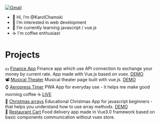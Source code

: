 [![Gmail](https://img.shields.io/badge/Gmail-D14836?style=for-the-badge&logo=gmail&logoColor=white)](mailto:karol.chamski@gmail.com)
- 👋 Hi, I’m @KarolChamski
- 👀 I’m interested in web development
- 🌱 I’m currently learning javascript / vue.js
- :coffee: I'm coffee enthusiast

# Projects
:dollar: [Finance App](https://github.com/KarolChamski/Finance-App) Finance app which use API connection to exchange your money by current rate. App made with Vue.js based on vuex. [DEMO](https://karolchamski.github.io/Finance-App/)</br>
:film_projector: [Musical Theater](https://github.com/KarolChamski/Musical-Theater) Musical theater page built with vue.js. [DEMO](https://karolchamski.github.io/Musical-Theater/) </br>
:watch: [Aeropress Timer](https://github.com/KarolChamski/Aeropress-timer) PWA App for everyday use - it helps me make good morning coffee ☕ [LIVE](http://aeropresstimer.xyz/) </br>
:christmas_tree: [Christmas arrays](https://github.com/KarolChamski/Array-Methods) Educational Christmas App for javascript beginners - that helps you understand how to use array methods. [DEMO](https://karolchamski.github.io/Array-Methods/)</br> 
:pizza: [Restaurant Cart](https://github.com/KarolChamski/RestautantCart) Food delivery app made in Vue3.0 framework based on basic components communication without vuex store. </br>
<!---
KarolChamski/KarolChamski is a ✨ special ✨ repository because its `README.md` (this file) appears on your GitHub profile.
You can click the Preview link to take a look at your changes.
--->
